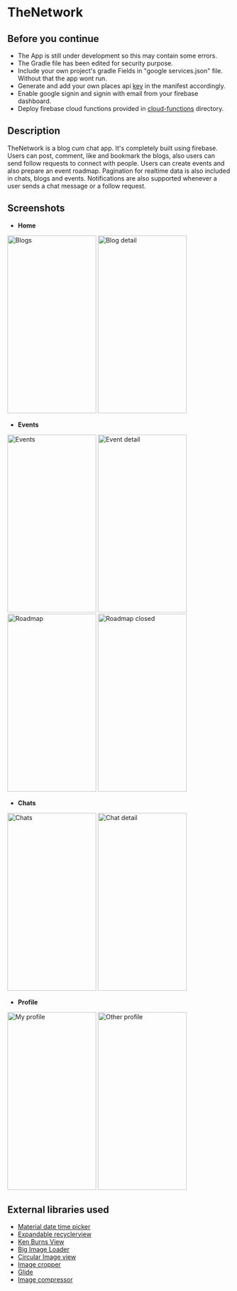# TheNetwork

Before you continue
------
* The App is still under development so this may contain some errors.<br>
* The Gradle file has been edited for security purpose. <br>
* Include your own project's gradle Fields in "google services.json" file. Without that the app wont run.<br>
* Generate and add your own places api [key](https://developers.google.com/places/web-service/intro) in the manifest accordingly.<br>
* Enable google signin and signin with email from your firebase dashboard.
* Deploy firebase cloud functions provided in [cloud-functions](https://github.com/Kashish-Sharma/TheNetwork-open/tree/master/cloud-functions) directory.<br>

Description
---------
TheNetwork is a blog cum chat app. It's completely built using firebase.
Users can post, comment, like and bookmark the blogs, also users can send follow requests to connect with people.
Users can create events and also prepare an event roadmap.
Pagination for realtime data is also included in chats, blogs and events.
Notifications are also supported whenever a user sends a chat message or a follow request.

Screenshots
----------
* **Home**<br>
<p float="left">
<img src="https://github.com/Kashish-Sharma/TheNetwork-open/blob/master/Screenshots/Home.jpg" alt="Blogs" width="200dp" height="400dp">          
<img src="https://github.com/Kashish-Sharma/TheNetwork-open/blob/master/Screenshots/blogDetail.jpg" alt="Blog detail" width="200dp" height="400dp">
</p>

* **Events**<br>
<p float="left">
<img src="https://github.com/Kashish-Sharma/TheNetwork-open/blob/master/Screenshots/Events.jpg" alt="Events" width="200dp" height="400dp">          
<img src="https://github.com/Kashish-Sharma/TheNetwork-open/blob/master/Screenshots/EventDetail.jpg" alt="Event detail" width="200dp" height="400dp">
<img src="https://github.com/Kashish-Sharma/TheNetwork-open/blob/master/Screenshots/roadmapclosed.jpg" alt="Roadmap" width="200dp" height="400dp">          
<img src="https://github.com/Kashish-Sharma/TheNetwork-open/blob/master/Screenshots/roadmapopen.jpg" alt="Roadmap closed" width="200dp" height="400dp">
</p>

* **Chats**<br>
<p float="left">
<img src="https://github.com/Kashish-Sharma/TheNetwork-open/blob/master/Screenshots/chat.jpg" alt="Chats" width="200dp" height="400dp">          
<img src="https://github.com/Kashish-Sharma/TheNetwork-open/blob/master/Screenshots/chatdetail.jpg" alt="Chat detail" width="200dp" height="400dp">
</p>

* **Profile**<br>
<p float="left">
<img src="https://github.com/Kashish-Sharma/TheNetwork-open/blob/master/Screenshots/profilemy.jpg" alt="My profile" width="200dp" height="400dp">          
<img src="https://github.com/Kashish-Sharma/TheNetwork-open/blob/master/Screenshots/profileother.jpg" alt="Other profile" width="200dp" height="400dp">
</p>

External libraries used
----------
* [Material date time picker](https://github.com/wdullaer/MaterialDateTimePicker)
* [Expandable recyclerview](https://github.com/thoughtbot/expandable-recycler-view)
* [Ken Burns View](https://github.com/flavioarfaria/KenBurnsView)
* [Big Image Loader](https://github.com/Piasy/BigImageViewer)
* [Circular Image view](https://github.com/hdodenhof/CircleImageView)
* [Image cropper](https://github.com/ArthurHub/Android-Image-Cropper)
* [Glide](https://github.com/bumptech/glide)
* [Image compressor](https://github.com/zetbaitsu/Compressor)
